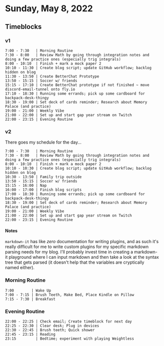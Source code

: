 # Sunday, May 8, 2022

## Timeblocks

### v1

```timeblock
7:00 - 7:30   | Morning Routine
7:30 - 8:00   | Review Math by going through integration notes and doing a few practice ones (especially trig integrals)
8:00 - 10:10  | Finish + mark a mock paper 2
10:10 - 11:30 | Create blog script; update GitHub workflow; backlog hidden on blog
11:30 - 13:50 | Create BetterChat Prototype
13:50 - 15:15 | Soccer w/ friends
15:15 - 17:10 | Create BetterChat prototype if not finished ~ move discord-email-tunnel onto fly.io
17:10 - 18:30 | Running some errands; pick up some cardboard for backpack-desk-thingy
18:30 - 19:00 | Set deck of cards reminder; Research about Memory Palace (and practice)
19:00 - 21:00 | Weekly Vibe
21:00 - 22:00 | Set up and start gap year stream on Twitch
22:00 - 23:15 | Evening Routine
```

### v2

There goes my schedule for the day...

```timeblock
7:00 - 7:30   | Morning Routine
7:30 - 8:00   | Review Math by going through integration notes and doing a few practice ones (especially trig integrals)
8:00 - 10:10  | Finish + mark a mock paper 2
10:10 - 10:30 | Create blog script; update GitHub workflow; backlog hidden on blog
10:30 - 13:50 | Family trip outside
13:50 - 15:15 | Soccer w/ friends
15:15 - 16:00 | Nap
16:00 - 17:00 | Finish blog scripts
17:00 - 18:30 | Running some errands; pick up some cardboard for backpack-desk-thingy
18:30 - 19:00 | Set deck of cards reminder; Research about Memory Palace (and practice)
19:00 - 21:00 | Weekly Vibe
21:00 - 22:00 | Set up and start gap year stream on Twitch
22:00 - 23:15 | Evening Routine
```

#### Notes

`markdown-it` has like _zero_ documentation for writing plugins, and as such it's really difficult for me to write custom plugins for my specific markdown parsing needs for my blog. I'll probably invest time in creating a markdown-it playground where I can input markdown and then take a look at the syntax tree that gets parsed (it doesn't help that the variables are cryptically named either).

### Morning Routine

```timeblock
7:00        | Wake Up
7:00 - 7:15 | Brush Teeth, Make Bed, Place Kindle on Pillow
7:15 - 7:30 | Breakfast
```

### Evening Routine

```timeblock
22:00 - 22:25 | Check email; Create timeblock for next day
22:25 - 22:30 | Clear desk; Plug in devices
22:30 - 22:45 | Brush teeth; Quick shower
22:45 - 23:15 | Reading
23:15         | Bedtime; experiment with playing Weightless
```
